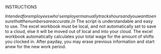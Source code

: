 INSTRUCTIONS

$Intended for employees who's employer manually tracks hours and you want to ensure that the numbers are accurate. /n$
The script is understandable and easy to use.
The excel workbook must be local, and not automatically set to save to a cloud, else it will be moved out of local and into your cloud.
The excel workbook automatically calculates your total wage for the amount of shifts you clocked in.
After payday, you may erase previous information and start anew for the new work period. 
